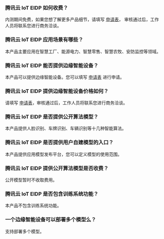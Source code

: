 ### 腾讯云 IoT EIDP 如何收费？
内测期间免费，如果您想了解更多产品细节，请填写 [申请表](https://cloud.tencent.com/apply/p/9elfh4qvf66)， 审核通过后，工作人员将联系您进行商务洽谈。

### 腾讯云 IoT EIDP 应用场景有哪些？
本产品主要应用在智慧工厂、能源电力、智慧零售、智慧农牧、安防监控等领域。

### 腾讯云 IoT EIDP 能否提供边缘智能设备？
本产品可以提供边缘智能设备。您可以填写 [申请表](https://cloud.tencent.com/apply/p/9elfh4qvf66) 进行申请。

### 腾讯云 IoT EIDP 提供边缘智能设备价格如何？
请填写 [申请表](https://cloud.tencent.com/apply/p/9elfh4qvf66)，审核通过后，工作人员将联系您进行商务洽谈。

### 腾讯云 IoT EIDP 是否提供公开算法模型？
本产品提供人脸识别、车牌识别、车辆识别等十几种智能算法。

### 腾讯云 IoT EIDP 是否提供用户自建模型的入口？
本产品提供应用模型发布平台，您可以定义模型的使用范围。

### 腾讯云 IoT EIDP 提供公开算法模型是否收费？
公开模型暂时不收取费用。

### 腾讯云 IoT EIDP 是否包含训练系统功能？
本产品不包含训练系统功能。

### 一个边缘智能设备可以部署多个模型么？
支持部署多个模型。
